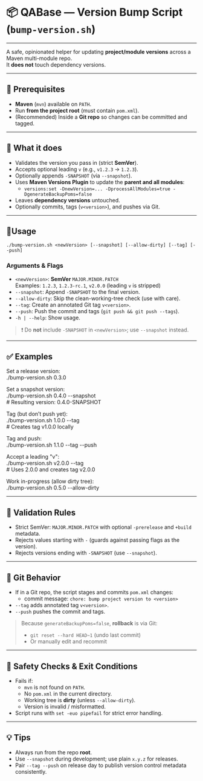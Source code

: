 # 📦 QABase — Version Bump Script (`bump-version.sh`)
---

A safe, opinionated helper for updating **project/module versions** across a Maven multi-module repo.  
It **does not** touch dependency versions.

---

## 🧰 Prerequisites
- **Maven** (`mvn`) available on `PATH`.
- Run **from the project root** (must contain `pom.xml`).
- (Recommended) Inside a **Git repo** so changes can be committed and tagged.

---

## 🔎 What it does
- Validates the version you pass in (strict **SemVer**).
- Accepts optional leading `v` (e.g., `v1.2.3` → `1.2.3`).
- Optionally appends `-SNAPSHOT` (via `--snapshot`).
- Uses **Maven Versions Plugin** to update the **parent and all modules**:
  - `versions:set -DnewVersion=... -DprocessAllModules=true -DgenerateBackupPoms=false`
- Leaves **dependency versions** untouched.
- Optionally commits, tags (`v<version>`), and pushes via Git.

---

## 🚦Usage
    ./bump-version.sh <newVersion> [--snapshot] [--allow-dirty] [--tag] [--push]

### Arguments & Flags
- `<newVersion>`: **SemVer** `MAJOR.MINOR.PATCH`  
  Examples: `1.2.3`, `1.2.3-rc.1`, `v2.0.0` (leading `v` is stripped)
- `--snapshot`: Append `-SNAPSHOT` to the final version.
- `--allow-dirty`: Skip the clean-working-tree check (use with care).
- `--tag`: Create an annotated Git tag `v<version>`.
- `--push`: Push the commit and tags (`git push && git push --tags`).
- `-h | --help`: Show usage.

> ❗ Do **not** include `-SNAPSHOT` in `<newVersion>`; use `--snapshot` instead.

---

## ✅ Examples
Set a release version:  
    ./bump-version.sh 0.3.0

Set a snapshot version:  
    ./bump-version.sh 0.4.0 --snapshot  
    # Resulting version: 0.4.0-SNAPSHOT

Tag (but don’t push yet):  
    ./bump-version.sh 1.0.0 --tag  
    # Creates tag v1.0.0 locally

Tag and push:  
    ./bump-version.sh 1.1.0 --tag --push

Accept a leading "v":  
    ./bump-version.sh v2.0.0 --tag  
    # Uses 2.0.0 and creates tag v2.0.0

Work in-progress (allow dirty tree):  
    ./bump-version.sh 0.5.0 --allow-dirty

---

## 🧪 Validation Rules
- Strict SemVer: `MAJOR.MINOR.PATCH` with optional `-prerelease` and `+build` metadata.
- Rejects values starting with `-` (guards against passing flags as the version).
- Rejects versions ending with `-SNAPSHOT` (use `--snapshot`).

---

## 📝 Git Behavior
- If in a Git repo, the script stages and commits `pom.xml` changes:
  - commit message: `chore: bump project version to <version>`
- `--tag` adds annotated tag `v<version>`.
- `--push` pushes the commit and tags.

> Because `generateBackupPoms=false`, **rollback** is via Git:
> - `git reset --hard HEAD~1` (undo last commit)
> - Or manually edit and recommit

---

## 🧯 Safety Checks & Exit Conditions
- Fails if:
  - `mvn` is not found on `PATH`.
  - No `pom.xml` in the current directory.
  - Working tree is **dirty** (unless `--allow-dirty`).
  - Version is invalid / misformatted.
- Script runs with `set -euo pipefail` for strict error handling.

---

## 💡 Tips
- Always run from the repo **root**.
- Use `--snapshot` during development; use plain `x.y.z` for releases.
- Pair `--tag --push` on release day to publish version control metadata consistently.